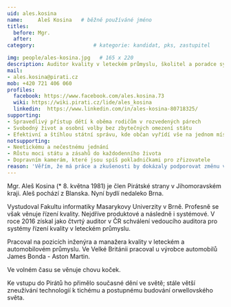 ```yaml
---
uid: ales.kosina
name:     Aleš Kosina  	# běžně používáné jméno
titles:
  before: Mgr. 
  after:
category:                 	# kategorie: kandidat, pks, zastupitel

img: people/ales-kosina.jpg   # 165 x 220
description: Auditor kvality v leteckém průmyslu, školitel a poradce systémů řízení organizací, ve volném čase chovatel britských koček       	# kratký popis, max 160 znaků
mail:
- ales.kosina@pirati.cz
mob: +420 721 406 060
profiles:
  facebook: https://www.facebook.com/ales.kosina.73
  wiki: https://wiki.pirati.cz/lide/ales_kosina
  linkedin:  https://www.linkedin.com/in/ales-kosina-80718325/
supporting:
- Spravedlivý přístup dětí k oběma rodičům v rozvedených párech
- Svobodný život a osobní volby bez zbytečných omezení státu
- Efektivní a štíhlou státní správu, kde občan vyřídí vše na jednom místě
notsupporting:
- Neetickému a nečestnému jednání
- Růstu moci státu a zásahů do každodenního života
- Dopravním kamerám, které jsou spíš pokladničkami pro zřizovatele
reason: 'Věřím, že má práce a zkušenosti by dokázaly podporovat změnu v otevřenou demokratickou společnost. Takovou, kde stát je nástrojem společného soužití a nikoli dojnou krávou pro vybrané "nadobčany".'
---
```


Mgr. Aleš Kosina (* 8. května 1981) je člen Pirátské strany v Jihomoravském kraji. Aleš pochází z Blanska. Nyní bydlí nedaleko Brna.

Vystudoval Fakultu informatiky Masarykovy Univerzity v Brně. Profesně se však věnuje řízení kvality. Nejdříve produktové a následně i systémové. V roce 2016 získal jako čtvrtý auditor v ČR schválení vedoucího auditora pro systémy řízení kvality v leteckém průmyslu.

Pracoval na pozicích inženýra a manažera kvality v leteckém a automobilovém průmyslu. Ve Velké Británii pracoval u výrobce automobilů James Bonda - Aston Martin.

Ve volném času se věnuje chovu koček.

Ke vstupu do Pirátů ho přimělo současné dění ve světě; stále větší zneužívání technologií k tichému a postupnému budování orwellovského světa.
